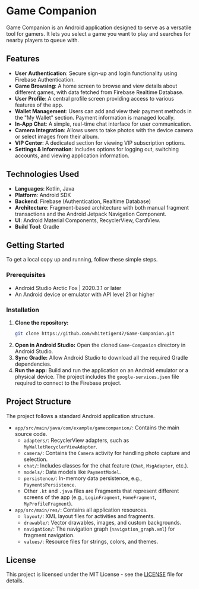 # Game Companion

Game Companion is an Android application designed to serve as a versatile tool for gamers. It lets you select a game you want to play and searches for nearby players to queue with.

## Features

-   **User Authentication**: Secure sign-up and login functionality using Firebase Authentication.
-   **Game Browsing**: A home screen to browse and view details about different games, with data fetched from Firebase Realtime Database.
-   **User Profile**: A central profile screen providing access to various features of the app.
-   **Wallet Management**: Users can add and view their payment methods in the "My Wallet" section. Payment information is managed locally.
-   **In-App Chat**: A simple, real-time chat interface for user communication.
-   **Camera Integration**: Allows users to take photos with the device camera or select images from their album.
-   **VIP Center**: A dedicated section for viewing VIP subscription options.
-   **Settings & Information**: Includes options for logging out, switching accounts, and viewing application information.

## Technologies Used

-   **Languages**: Kotlin, Java
-   **Platform**: Android SDK
-   **Backend**: Firebase (Authentication, Realtime Database)
-   **Architecture**: Fragment-based architecture with both manual fragment transactions and the Android Jetpack Navigation Component.
-   **UI**: Android Material Components, RecyclerView, CardView.
-   **Build Tool**: Gradle

## Getting Started

To get a local copy up and running, follow these simple steps.

### Prerequisites

-   Android Studio Arctic Fox | 2020.3.1 or later
-   An Android device or emulator with API level 21 or higher

### Installation

1.  **Clone the repository:**
    ```sh
    git clone https://github.com/whitetiger47/Game-Companion.git
    ```
2.  **Open in Android Studio:**
    Open the cloned `Game-Companion` directory in Android Studio.
3.  **Sync Gradle:**
    Allow Android Studio to download all the required Gradle dependencies.
4.  **Run the app:**
    Build and run the application on an Android emulator or a physical device. The project includes the `google-services.json` file required to connect to the Firebase project.

## Project Structure

The project follows a standard Android application structure.

-   `app/src/main/java/com/example/gamecompanion/`: Contains the main source code.
    -   `adapters/`: RecyclerView adapters, such as `MyWalletRecyclerViewAdapter`.
    -   `camera/`: Contains the `Camera` activity for handling photo capture and selection.
    -   `chat/`: Includes classes for the chat feature (`Chat`, `MsgAdapter`, etc.).
    -   `models/`: Data models like `PaymentModel`.
    -   `persistence/`: In-memory data persistence, e.g., `PaymentsPersistence`.
    -   Other `.kt` and `.java` files are Fragments that represent different screens of the app (e.g., `LoginFragment`, `HomeFragment`, `MyProfileFragment`).
-   `app/src/main/res/`: Contains all application resources.
    -   `layout/`: XML layout files for activities and fragments.
    -   `drawable/`: Vector drawables, images, and custom backgrounds.
    -   `navigation/`: The navigation graph (`navigation_graph.xml`) for fragment navigation.
    -   `values/`: Resource files for strings, colors, and themes.

## License
This project is licensed under the MIT License - see the [LICENSE](https://github.com/whitetiger47/Game-Companion/blob/master/LICENSE) file for details.

